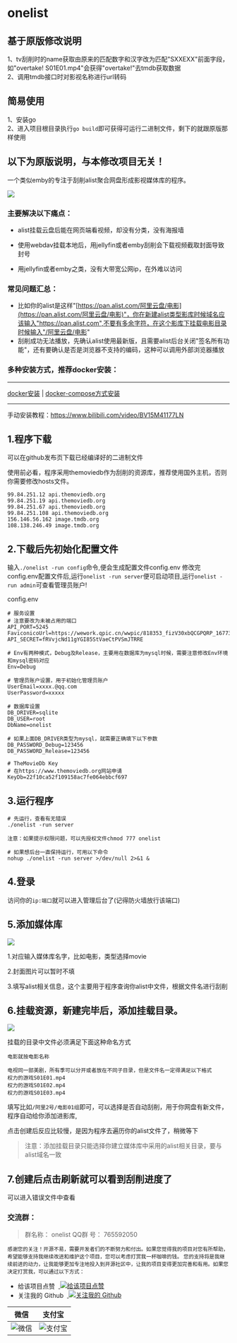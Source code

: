 # onelist
## 基于原版修改说明
1、tv刮削时的name获取由原来的匹配数字和汉字改为匹配"SXXEXX"前面字段，如"overtake! S01E01.mp4"会获得"overtake!"去tmdb获取数据  
2、调用tmdb接口时对影视名称进行url转码  

## 简易使用
1、安装go  
2、进入项目根目录执行`go build`即可获得可运行二进制文件，剩下的就跟原版那样使用

## 以下为原版说明，与本修改项目无关！

一个类似emby的专注于刮削alist聚合网盘形成影视媒体库的程序。

![](./docs/imgs/01.png)

### 主要解决以下痛点：

* alist挂载云盘后能在网页端看视频，却没有分类，没有海报墙

* 使用webdav挂载本地后，用jellyfin或者emby刮削会下载视频截取封面导致封号

* 用jellyfin或者emby之类，没有大带宽公网ip，在外难以访问

### 常见问题汇总：
* 比如你的alist是这样"[https://pan.alist.com/阿里云盘/电影](https://pan.alist.com/阿里云盘/电影)"，你在新建alist类型影库时候域名应该输入"https://pan.alist.com",不要有多余字符，在这个影库下挂载电影目录时候输入"/阿里云盘/电影"
* 刮削成功无法播放，先确认alist使用最新版，且需要alist后台关闭"签名所有功能"，还有要确认是否是浏览器不支持的编码，这种可以调用外部浏览器播放


### 多种安装方式，推荐docker安装：

---
[docker安装](./docs/docker_install.md) | [docker-compose方式安装](./docs/docker_conpose_install.md)

---

手动安装教程：https://www.bilibili.com/video/BV15M41177LN
## 1.程序下载
可以在github发布页下载已经编译好的二进制文件

使用前必看，程序采用themoviedb作为刮削的资源库，推荐使用国外主机，否则你需要修改hosts文件。
```
99.84.251.12 api.themoviedb.org
99.84.251.19 api.themoviedb.org
99.84.251.67 api.themoviedb.org
99.84.251.108 api.themoviedb.org
156.146.56.162 image.tmdb.org
108.138.246.49 image.tmdb.org
```
## 2.下载后先初始化配置文件

输入`./onelist -run config`命令,便会生成配置文件config.env
修改完config.env配置文件后,运行`onelist -run server`便可启动项目,运行`onelist -run admin`可查看管理员账户!

config.env
```
# 服务设置
# 注意要改为未被占用的端口
API_PORT=5245
FaviconicoUrl=https://wework.qpic.cn/wwpic/818353_fizV30xbQCGPQRP_1677394564/0
API_SECRET=fRVvjcNd11gYGI85StVaeCtPVSmJTRRE

# Env有两种模式，Debug及Release，主要用在数据库为mysql时候，需要注意修改Env环境和mysql密码对应
Env=Debug

# 管理员账户设置，用于初始化管理员账户
UserEmail=xxxx.@qq.com
UserPassword=xxxxx

# 数据库设置
DB_DRIVER=sqlite
DB_USER=root
DbName=onelist

# 如果上面DB_DRIVER类型为mysql，就需要正确填下以下参数
DB_PASSWORD_Debug=123456
DB_PASSWORD_Release=123456

# TheMovieDb Key
# 在https://www.themoviedb.org网站申请
KeyDb=22f10ca52f109158ac7fe064ebbcf697
```
## 3.运行程序

```
# 先运行，查看有无错误
./onelist -run server

注意：如果提示权限问题，可以先授权文件chmod 777 onelist

# 如果想后台一直保持运行，可用以下命令
nohup ./onelist -run server >/dev/null 2>&1 &
```
## 4.登录
访问你的`ip:端口`就可以进入管理后台了(记得防火墙放行该端口)
## 5.添加媒体库
![](./docs/imgs/02.png)

1.对应输入媒体库名字，比如电影，类型选择movie

2.封面图片可以暂时不填

3.填写alist相关信息，这个主要用于程序查询你alist中文件，根据文件名进行刮削

## 6.挂载资源，新建完毕后，添加挂载目录。
![](./docs/images/03.png)

挂载的目录中文件必须满足下面这种命名方式
```
电影就按电影名称

电视同一部美剧，所有季可以分开或者放在不同子目录，但是文件名一定得满足以下格式
权力的游戏S01E01.mp4
权力的游戏S01E02.mp4
权力的游戏S01E03.mp4
```
填写比如`/阿里2号/电影01组`即可，可以选择是否自动刮削，用于你网盘有新文件，程序自动给你添加进影库,

点击创建后反应比较慢，是因为程序去遍历你的alist文件了，稍微等下

> 注意：添加挂载目录只能选择你建立媒体库中采用的alist相关目录，要与alist域名一致
>
## 7.创建后点击刷新就可以看到刮削进度了

可以进入错误文件中查看
### 交流群：
> 群名称：
onelist
> QQ群   号：
765592050


<span><small>感谢您的关注！开源不易，需要开发者们的不断努力和付出。如果您觉得我的项目对您有所帮助，希望能够支持我继续改进和维护这个项目，您可以考虑打赏我一杯咖啡的钱。
您的支持将是我继续前进的动力，让我能够更加专注地投入到开源社区中，让我的项目变得更加完善和有用。如果您决定打赏我，可以通过以下方式：</small></span>
<ul>
    <li>给该项目点赞 &nbsp;<a style="vertical-align: text-bottom;" href="https://github.com/msterzhang/onelist">
      <img src="https://img.shields.io/github/stars/msterzhang/onelist?style=social" alt="给该项目点赞" />
    </a></li>
    <li>关注我的 Github &nbsp;<a style="vertical-align: text-bottom;"  href="https://github.com/msterzhang/onelist">
      <img src="https://img.shields.io/github/followers/msterzhang?style=social" alt="关注我的 Github" />
    </a></li>
</ul>
<table>
    <thead><tr>
        <th>微信</th>
        <th>支付宝</th>
    </tr></thead>
    <tbody><tr>
        <td><img style="max-width: 150px" src="./docs/imgs/wx.png" alt="微信" /></td>
        <td><img style="max-width: 150px" src="./docs/imgs/zfb.jpg" alt="支付宝" /></td>
    </tr></tbody>
</table>
